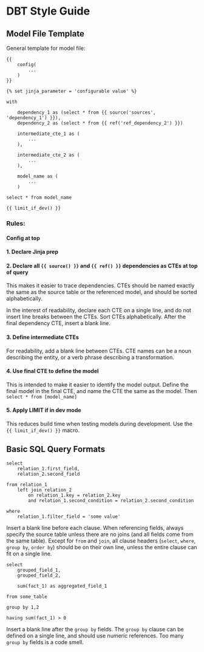 # DBT Style Guide

## Model File Template

General template for model file:

```
{{
    config(
        ...
    )
}}

{% set jinja_parameter = 'configurable value' %}

with
  
    dependency_1 as (select * from {{ source('sources', 'dependency_1') }}),    
    dependency_2 as (select * from {{ ref('ref_dependency_2') }})

    intermediate_cte_1 as (
        ...
    ),

    intermediate_cte_2 as (
        ...
    ),

    model_name as (
        ...
    )

select * from model_name

{{ limit_if_dev() }}

```

### Rules:
#### Config at top

#### 1. Declare Jinja prep

#### 2. Declare all `{{ source() }}` and `{{ ref() }}` dependencies as CTEs at top of query
This makes it easier to trace dependencies. CTEs should be named exactly the same as the source table or the referenced model, and should be sorted alphabetically.

In the interest of readability, declare each CTE on a single line, and do not insert line breaks between the CTEs. Sort CTEs alphabetically. After the final dependency CTE, insert a blank line.

#### 3. Define intermediate CTEs
For readability, add a blank line between CTEs. CTE names can be a noun describing the entity, or a verb phrase describing a transformation.

#### 4. Use final CTE to define the model
This is intended to make it easier to identify the model output. Define the final model in the final CTE, and name the CTE the same as the model. Then `select * from [model_name]`

#### 5. Apply LIMIT if in dev mode
This reduces build time when testing models during development. Use the `{{ limit_if_dev() }}` macro.

## Basic SQL Query Formats



```
select
    relation_1.first_field,
    relation_2.second_field

from relation_1
    left join relation_2
        on relation_1.key = relation_2.key
        and relation_1.second_condition = relation_2.second_condition

where
    relation_1.filter_field = 'some value'
```
Insert a blank line before each clause. When referencing fields, always specify the source table unless there are no joins (and all fields come from the same table). Except for `from` and `join`, all clause headers (`select`, `where`, `group by`, `order by`) should be on their own line, unless the entire clause can fit on a single line.

```
select
    grouped_field_1,
    grouped_field_2,

    sum(fact_1) as aggregated_field_1

from some_table

group by 1,2

having sum(fact_1) > 0
```

Insert a blank line after the `group by` fields. The `group by` clause can be defined on a single line, and should use numeric references. Too many `group by` fields is a code smell.

